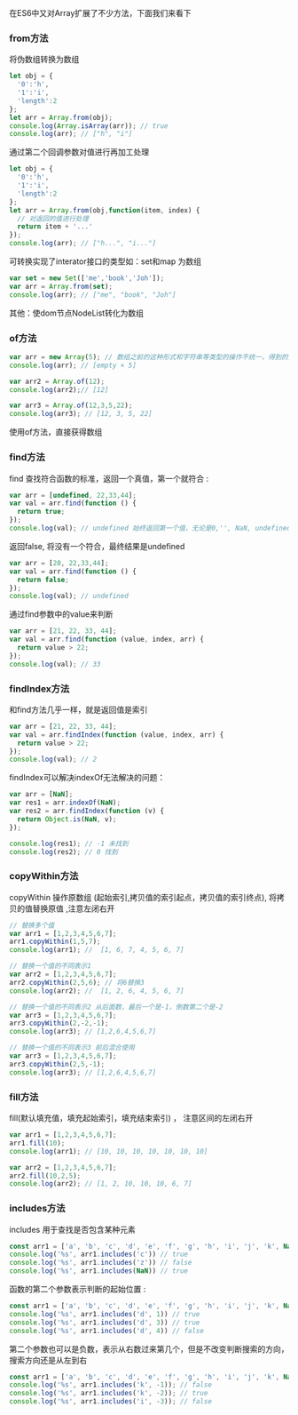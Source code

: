 在ES6中又对Array扩展了不少方法，下面我们来看下

### from方法

将伪数组转换为数组
```javascript
let obj = {
  '0':'h',
  '1':'i',
  'length':2
};
let arr = Array.from(obj);
console.log(Array.isArray(arr)); // true
console.log(arr); // ["h", "i"]
```

通过第二个回调参数对值进行再加工处理

```javascript
let obj = {
  '0':'h',
  '1':'i',
  'length':2
};
let arr = Array.from(obj,function(item, index) {
  // 对返回的值进行处理
  return item + '...'
});
console.log(arr); // ["h...", "i..."]
```

可转换实现了interator接口的类型如：set和map 为数组
```javascript
var set = new Set(['me','book','Joh']);
var arr = Array.from(set);
console.log(arr); // ["me", "book", "Joh"]
```

其他：使dom节点NodeList转化为数组

### of方法

```javascript
var arr = new Array(5); // 数组之前的这种形式和字符串等类型的操作不统一，得到的只是长度为5的空数组
console.log(arr); // [empty × 5]

var arr2 = Array.of(12);
console.log(arr2);// [12]

var arr3 = Array.of(12,3,5,22);
console.log(arr3); // [12, 3, 5, 22]
```

使用of方法，直接获得数组

### find方法

find 查找符合函数的标准，返回一个真值，第一个就符合 : 

```javascript
var arr = [undefined, 22,33,44];
var val = arr.find(function () {
  return true;
});
console.log(val); // undefined 始终返回第一个值，无论是0,'', NaN, undefined, null 都返回第一个值
```

返回false, 将没有一个符合，最终结果是undefined
```javascript
var arr = [20, 22,33,44];
var val = arr.find(function () {
  return false;
});
console.log(val); // undefined
```

通过find参数中的value来判断
```javascript
var arr = [21, 22, 33, 44];
var val = arr.find(function (value, index, arr) {
  return value > 22;
});
console.log(val); // 33
```

### findIndex方法

和find方法几乎一样，就是返回值是索引

```javascript
var arr = [21, 22, 33, 44];
var val = arr.findIndex(function (value, index, arr) {
  return value > 22;
});
console.log(val); // 2
```

findIndex可以解决indexOf无法解决的问题：

```javascript
var arr = [NaN];
var res1 = arr.indexOf(NaN);
var res2 = arr.findIndex(function (v) {
  return Object.is(NaN, v);
});

console.log(res1); // -1 未找到
console.log(res2); // 0 找到
```

### copyWithin方法

copyWithin 操作原数组 (起始索引,拷贝值的索引起点，拷贝值的索引终点), 将拷贝的值替换原值 ,注意左闭右开

```javascript
// 替换多个值
var arr1 = [1,2,3,4,5,6,7];
arr1.copyWithin(1,5,7);
console.log(arr1); //  [1, 6, 7, 4, 5, 6, 7]

// 替换一个值的不同表示1
var arr2 = [1,2,3,4,5,6,7];
arr2.copyWithin(2,5,6); // 将6替换3
console.log(arr2); //  [1, 2, 6, 4, 5, 6, 7]

// 替换一个值的不同表示2 从后面数，最后一个是-1，倒数第二个是-2
var arr3 = [1,2,3,4,5,6,7];
arr3.copyWithin(2,-2,-1); 
console.log(arr3); // [1,2,6,4,5,6,7]

// 替换一个值的不同表示3 前后混合使用
var arr3 = [1,2,3,4,5,6,7];
arr3.copyWithin(2,5,-1); 
console.log(arr3); // [1,2,6,4,5,6,7]
```

### fill方法

fill(默认填充值，填充起始索引，填充结束索引) ， 注意区间的左闭右开

```javascript
var arr1 = [1,2,3,4,5,6,7];
arr1.fill(10);
console.log(arr1); // [10, 10, 10, 10, 10, 10, 10]

var arr2 = [1,2,3,4,5,6,7];
arr2.fill(10,2,5); 
console.log(arr2); // [1, 2, 10, 10, 10, 6, 7]
```

### includes方法

includes 用于查找是否包含某种元素
```javascript
const arr1 = ['a', 'b', 'c', 'd', 'e', 'f', 'g', 'h', 'i', 'j', 'k', NaN];
console.log('%s', arr1.includes('c')) // true
console.log('%s', arr1.includes('z')) // false
console.log('%s', arr1.includes(NaN)) // true
```

函数的第二个参数表示判断的起始位置 :

```javascript
const arr1 = ['a', 'b', 'c', 'd', 'e', 'f', 'g', 'h', 'i', 'j', 'k', NaN];
console.log('%s', arr1.includes('d', 1)) // true
console.log('%s', arr1.includes('d', 3)) // true
console.log('%s', arr1.includes('d', 4)) // false
```

第二个参数也可以是负数，表示从右数过来第几个，但是不改变判断搜索的方向，搜索方向还是从左到右

```javascript
const arr1 = ['a', 'b', 'c', 'd', 'e', 'f', 'g', 'h', 'i', 'j', 'k', NaN]
console.log('%s', arr1.includes('k', -1)); // false
console.log('%s', arr1.includes('k', -2)); // true
console.log('%s', arr1.includes('i', -3)); // false
```